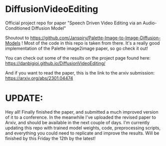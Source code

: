 # DiffusionVideoEditing
Official project repo for paper "Speech Driven Video Editing via an Audio-Conditioned Diffusion Model" 

Shoutout to https://github.com/Janspiry/Palette-Image-to-Image-Diffusion-Models ! Most of the code in this repo is taken from there. It's a really good implementation of the Palette image2image paper, so go check it out! 

You can check out some of the results on the project page found here: https://danbigioi.github.io/DiffusionVideoEditing/

And if you want to read the paper, this is the link to the arxiv submission: https://arxiv.org/abs/2301.04474 

# UPDATE: 

Hey all! Finally finished the paper, and submitted a much improved version of it to a conference. In the meanwhile I've uploaded the revised paper to Arxiv, and should be available in the next couple of days. I'm currently updating this repo with trained model weights, code, preprocessing scripts, and everything you could need to replicate and improve the results. Will be finished by this Friday the 12th by the latest! 
